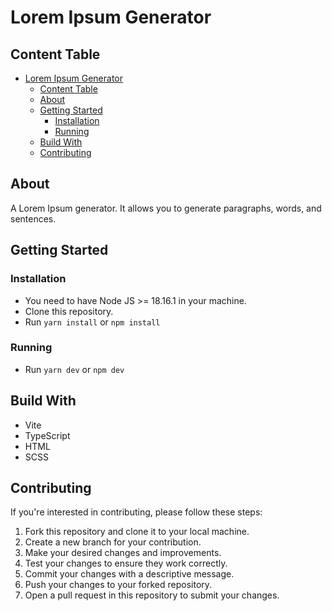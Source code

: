 # Lorem Ipsum Generator

## Content Table

- [Lorem Ipsum Generator](#lorem-ipsum-generator)
	- [Content Table](#content-table)
	- [About ](#about-)
	- [Getting Started ](#getting-started-)
		- [Installation ](#installation-)
		- [Running ](#running-)
	- [Build With ](#build-with-)
	- [Contributing ](#contributing-)

## About <a name="about"></a>

A Lorem Ipsum generator. It allows you to generate paragraphs, words, and sentences.

## Getting Started <a name="getting_started"></a>

### Installation <a name="installation"></a>

-  You need to have Node JS >= 18.16.1 in your machine.
-  Clone this repository.
-  Run `yarn install` or `npm install`

### Running <a name="running"></a>

-  Run `yarn dev` or `npm dev`

## Build With <a name="build_with"></a>

-  Vite
-  TypeScript
-  HTML
-  SCSS

## Contributing <a name="contributing"></a>

If you're interested in contributing, please follow these steps:

1. Fork this repository and clone it to your local machine.
2. Create a new branch for your contribution.
3. Make your desired changes and improvements.
4. Test your changes to ensure they work correctly.
5. Commit your changes with a descriptive message.
6. Push your changes to your forked repository.
7. Open a pull request in this repository to submit your changes.
